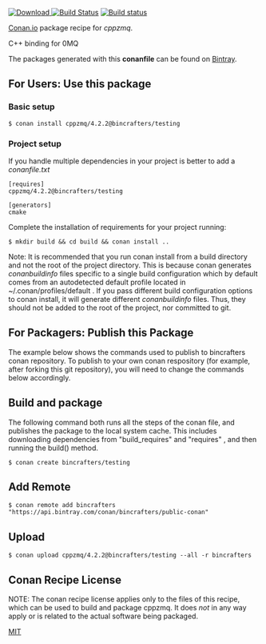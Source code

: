 [![Download](https://api.bintray.com/packages/bincrafters/public-conan/cppzmq%3Abincrafters/images/download.svg) ](https://bintray.com/bincrafters/public-conan/cppzmq%3Abincrafters/_latestVersion)
[![Build Status](https://travis-ci.org/bincrafters/conan-cppzmq.svg?branch=testing%2F4.2.2)](https://travis-ci.org/bincrafters/conan-cppzmq)
[![Build status](https://ci.appveyor.com/api/projects/status/github/bincrafters/conan-cppzmq?branch=testing%2F4.2.2&svg=true)](https://ci.appveyor.com/project/bincrafters/conan-cppzmq)

[Conan.io](https://conan.io) package recipe for *cppzmq*.

C++ binding for 0MQ

The packages generated with this **conanfile** can be found on [Bintray](https://bintray.com/bincrafters/public-conan/cppzmq%3Abincrafters).

## For Users: Use this package

### Basic setup

    $ conan install cppzmq/4.2.2@bincrafters/testing

### Project setup

If you handle multiple dependencies in your project is better to add a *conanfile.txt*

    [requires]
    cppzmq/4.2.2@bincrafters/testing

    [generators]
    cmake

Complete the installation of requirements for your project running:

    $ mkdir build && cd build && conan install ..

Note: It is recommended that you run conan install from a build directory and not the root of the project directory.  This is because conan generates *conanbuildinfo* files specific to a single build configuration which by default comes from an autodetected default profile located in ~/.conan/profiles/default .  If you pass different build configuration options to conan install, it will generate different *conanbuildinfo* files.  Thus, they should not be added to the root of the project, nor committed to git.

## For Packagers: Publish this Package

The example below shows the commands used to publish to bincrafters conan repository. To publish to your own conan respository (for example, after forking this git repository), you will need to change the commands below accordingly.

## Build and package

The following command both runs all the steps of the conan file, and publishes the package to the local system cache.  This includes downloading dependencies from "build_requires" and "requires" , and then running the build() method.

    $ conan create bincrafters/testing



## Add Remote

    $ conan remote add bincrafters "https://api.bintray.com/conan/bincrafters/public-conan"

## Upload

    $ conan upload cppzmq/4.2.2@bincrafters/testing --all -r bincrafters


## Conan Recipe License

NOTE: The conan recipe license applies only to the files of this recipe, which can be used to build and package cppzmq.
It does *not* in any way apply or is related to the actual software being packaged.

[MIT](https://github.com/bincrafters/conan-cppzmq.git/blob/testing/4.2.2/LICENSE)
